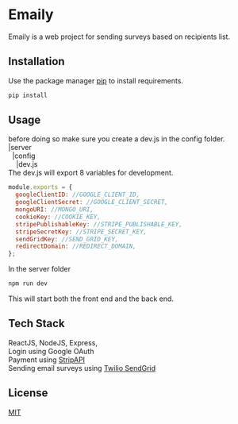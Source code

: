 # Emaily

Emaily is a web project for sending surveys based on recipients list.

## Installation

Use the package manager [pip](https://pip.pypa.io/en/stable/) to install requirements.

```bash
pip install
```

## Usage
before doing so make sure you create a dev.js in the config folder.  
|server  
 &nbsp;&nbsp;|config  
&nbsp;&nbsp;&nbsp;&nbsp;|dev.js  
The dev.js will export 8 variables for development.
```javascript
module.exports = {
  googleClientID: //GOOGLE_CLIENT_ID,
  googleClientSecret: //GOOGLE_CLIENT_SECRET,
  mongoURI: //MONGO_URI,
  cookieKey: //COOKIE_KEY,
  stripePublishableKey: //STRIPE_PUBLISHABLE_KEY,
  stripeSecretKey: //STRIPE_SECRET_KEY,
  sendGridKey: //SEND_GRID_KEY,
  redirectDomain: //REDIRECT_DOMAIN,
};
```

In the server folder  

```python
npm run dev
```
This will start both the front end and the back end.
## Tech Stack
ReactJS, NodeJS, Express,  
Login using Google OAuth  
Payment using [StripAPI](https://stripe.com/docs/api)  
Sending email surveys using [Twilio SendGrid](https://sendgrid.com/docs/api-reference/)  



## License
[MIT](https://choosealicense.com/licenses/mit/)
